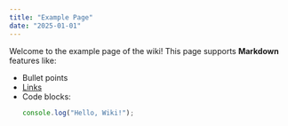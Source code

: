 ```yaml
---
title: "Example Page"
date: "2025-01-01"
---
```


Welcome to the example page of the wiki! This page supports **Markdown** features like:

- Bullet points
- [Links](https://example.com)
- Code blocks:
  ```javascript
  console.log("Hello, Wiki!");